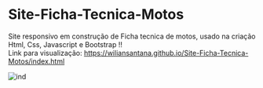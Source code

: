 # Site-Ficha-Tecnica-Motos
Site responsivo em construção de Ficha tecnica de motos, usado na criação Html, Css, Javascript e Bootstrap !! <br>
Link para visualização: https://wiliansantana.github.io/Site-Ficha-Tecnica-Motos/index.html
<br>

![ind](https://user-images.githubusercontent.com/48594322/80325355-3d23de00-880b-11ea-9139-b35cea4afcdf.png)

